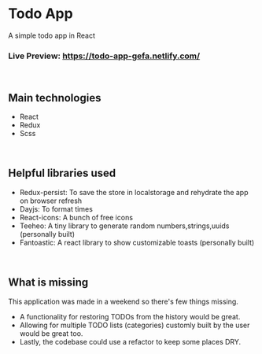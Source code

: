 # Todo App

A simple todo app in React

### Live Preview: https://todo-app-gefa.netlify.com/

<br />

## Main technologies
- React
- Redux
- Scss

<br />

## Helpful libraries used
- Redux-persist: To save the store in localstorage and rehydrate the app on browser refresh
- Dayjs: To format times
- React-icons: A bunch of free icons
- Teeheo: A tiny library to generate random numbers,strings,uuids (personally built)
- Fantoastic: A react library to show customizable toasts (personally built)

<br />

## What is missing
This application was made in a weekend so there's few things missing.
- A functionality for restoring TODOs from the history would be great.
- Allowing for multiple TODO lists (categories) customly built by the user would be great too.
- Lastly, the codebase could use a refactor to keep some places DRY.

